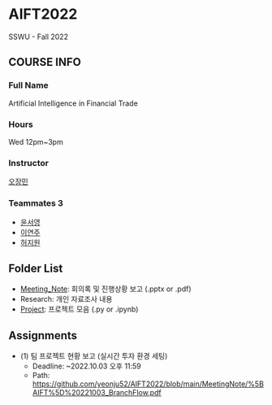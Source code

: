 # AIFT2022
SSWU - Fall 2022

## COURSE INFO
### Full Name
  Artificial Intelligence in Financial Trade
### Hours
  Wed 12pm~3pm
### Instructor
  [오장민](https://github.com/jangmino/AIFT2022.git)
### Teammates 3
  - [윤서영](https://github.com/YoonSeoyeong)
  - [이연주](https://github.com/yeonju52)
  - [허지원](https://github.com/JiwonHeo01)

## Folder List
- [Meeting_Note](https://github.com/yeonju52/AIFT2022/tree/main/MeetingNote): 회의록 및 진행상황 보고 (.pptx or .pdf)
- Research: 개인 자료조사 내용
- [Project](https://github.com/yeonju52/AIFT2022/tree/main/Project): 프로젝트 모음 (.py or .ipynb)


## Assignments
- (1) 팀 프로젝트 현황 보고 (실시간 투자 환경 세팅)
  - Deadline: ~2022.10.03 오후 11:59
  - Path: https://github.com/yeonju52/AIFT2022/blob/main/MeetingNote/%5BAIFT%5D%20221003_BranchFlow.pdf
